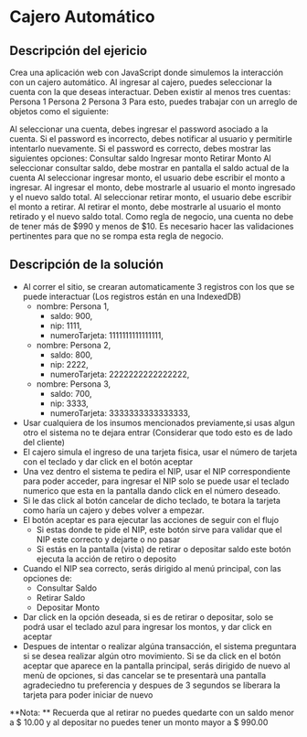 # Cajero Automático

## Descripción del ejericio

Crea una aplicación web con JavaScript donde simulemos la interacción con un cajero automático.
Al ingresar al cajero, puedes seleccionar la cuenta con la que deseas interactuar. Deben existir al menos tres cuentas:
Persona 1
Persona 2
Persona 3
Para esto, puedes trabajar con un arreglo de objetos como el siguiente:

Al seleccionar una cuenta, debes ingresar el password asociado a la cuenta. Si el password es incorrecto, debes notificar al usuario y permitirle intentarlo nuevamente. Si el password es correcto, debes mostrar las siguientes opciones:
Consultar saldo
Ingresar monto
Retirar Monto
Al seleccionar consultar saldo, debe mostrar en pantalla el saldo actual de la cuenta
Al seleccionar ingresar monto, el usuario debe escribir el monto a ingresar. Al ingresar el monto, debe mostrarle al usuario el monto ingresado y el nuevo saldo total.
Al seleccionar retirar monto, el usuario debe escribir el monto a retirar. Al retirar el monto, debe mostrarle al usuario el monto retirado y el nuevo saldo total.
Como regla de negocio, una cuenta no debe de tener más de $990 y menos de $10. Es necesario hacer las validaciones pertinentes para que no se rompa esta regla de negocio.

## Descripción de la solución

- Al correr el sitio, se crearan automaticamente 3 registros con los que se puede interactuar (Los registros están en una IndexedDB)
    - nombre: Persona 1,
        - saldo: 900,
        - nip: 1111,
        - numeroTarjeta: 1111111111111111,
    - nombre: Persona 2,    
        - saldo: 800,    
        - nip: 2222,    
        - numeroTarjeta: 2222222222222222,
    - nombre: Persona 3,    
        - saldo: 700,    
        - nip: 3333,    
        - numeroTarjeta: 3333333333333333,
- Usar cualquiera de los insumos mencionados previamente,si usas algun otro el sistema no te dejara entrar (Considerar que todo esto es de lado del cliente)
- El cajero simula el ingreso de una tarjeta fisica, usar el número de tarjeta con el teclado y dar click en el botón aceptar
- Una vez dentro el sistema te pedira el NIP, usar el NIP correspondiente para poder acceder, para ingresar el NIP solo se puede usar el teclado numerico que esta en la pantalla dando click en el número deseado.
- Si le das click al botón cancelar de dicho teclado, te botara la tarjeta como haría un cajero y debes volver a empezar.
- El botón aceptar es para ejecutar las acciones de seguir con el flujo
    - Si estas donde te pide el NIP, este botón sirve para validar que el NIP este correcto y dejarte o no pasar
    - Si estás en la pantalla (vista) de retirar o depositar saldo este botón ejecuta la acción de retiro o deposito
- Cuando el NIP sea correcto, serás dirigido al menú principal, con las opciones de:
    - Consultar Saldo
    - Retirar Saldo
    - Depositar Monto
- Dar click en la opción deseada, si es de retirar o depositar, solo se podrá usar el teclado azul para ingresar los montos, y dar click en aceptar
- Despues de intentar o realizar algúna transacción, el sistema preguntara si se desea realizar algún otro movimiento. Si se da click en el botón aceptar que aparece en la pantalla principal, serás dirigido de nuevo al menù de opciones, si das cancelar se te presentarà una pantalla agradeciedno tu preferencia y despues de 3 segundos se liberara la tarjeta para poder iniciar de nuevo

**Nota: ** Recuerda que al retirar no puedes quedarte con un saldo menor a $ 10.00 y al depositar no puedes tener un monto mayor a $ 990.00
